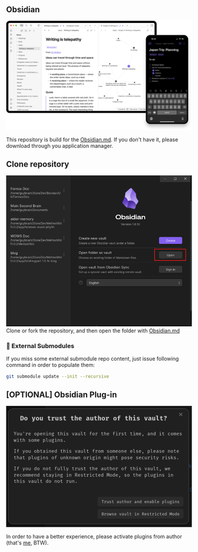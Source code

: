 ## Obsidian

  ![Obsidian.md](__assets/images/obsidian-main-img.png)
  
  This repository is build for the [Obsidian.md](https://obsidian.md/). If you don't have it, please download through you application manager.

## Clone repository

![Obsidian Open Vault](__assets/images/obsidian-open-vault.png)
Clone or fork the repository, and then open the folder with [Obsidian.md](https://obsidian.md/)

### 📓 External Submodules
If you miss some external submodule repo content, just issue following command in order to populate them:
```sh
git submodule update --init --recursive
```

## [OPTIONAL] Obsidian Plug-in
![Obsidian Trust Author](__assets/images/obsidian-trust-author.png)

In order to have a better experience, please activate plugins from author (that's [me](https://github.com/Guybrush3791), BTW).
